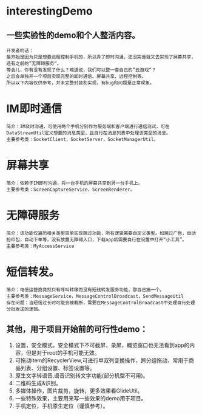# interestingDemo

## 一些实验性的demo和个人整活内容。

    开发者的话：
    最开始是因为只是想要远程控制手机的，所以弄了即时沟通，还没完善就又去实现了屏幕共享，还有之前的”无障碍服务“。
    等会儿，你有没有发现了什么？难道说，我们可以整一套自己的”云游戏“？
    之后会单独开一个项目实现完整的即时通信、屏幕共享、远程控制等。
    所以以下内容仅供参考，并未完整封装和实现，有bug和问题是正常现象。

# IM即时通信
    简介：IM及时沟通，可使用两个手机分别作为服务端和客户端进行通信测试，可在DataStreamUtil定义想要的消息类型，且自行在消息列表中处理该类型的消息。
    主要参考类：SocketClient，SocketServer，SocketManagerUtil。

# 屏幕共享
    简介：依赖于IM即时沟通，将一台手机的屏幕共享到另一台手机上。
    主要参考类：ScreenCaptureService，ScreenRenderer。

# 无障碍服务
    简介：该功能仅遍历相关类型简单实现跳过功能，所有逻辑需要自定义类型。如跳过广告，自动抢红包，自动下单等，没有放置无障碍入口，下载app后需要自行在设置中打开“小工具”。
    主要参考类：MyAccessService

# 短信转发。
    简介：电信运营商竟然只有呼叫转移而没有短线转发服务功能，那自己搞一个。
    主要参考类：MessageService，MessageControlBroadcast，SendMessageUtil
    存在问题：当短信过长时可能会被截断，需要在MessageControlBroadcast中处理自行处理分批发送的逻辑。

## 其他，用于项目开始前的可行性demo：
1. 设置，安全模式，安全模式下不可截屏，录屏，概览窗口也无法看到app的内容，但是对于root的手机可能无效。
2. 可拖动item的RecyclerView,可进行单双列变换操作，跨分组拖动，常用于商品列表、分组设置、标签设置等。
3. 原生文字转语音,语音识别转文字功能(部分机型不可用)。
4. 二维码生成&识别。
5. 多媒体操作，图片裁剪，旋转，更多效果看GlideUtil。
6. 一些特殊效果，主要用来写一些效果的demo用于项目。
7. 手机定位，手机原生定位（谨慎参考）。

